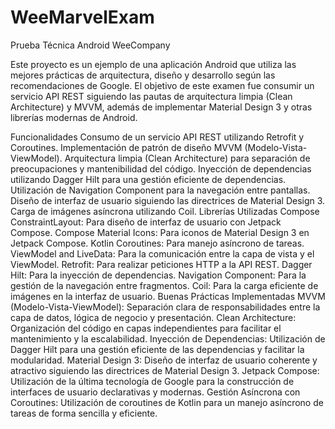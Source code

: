 # WeeMarvelExam
Prueba Técnica Android WeeCompany

Este proyecto es un ejemplo de una aplicación Android que utiliza las mejores prácticas de arquitectura, diseño y desarrollo según las recomendaciones de Google. El objetivo de este examen fue consumir un servicio API REST siguiendo las pautas de arquitectura limpia (Clean Architecture) y MVVM, además de implementar Material Design 3 y otras librerías modernas de Android.

Funcionalidades
Consumo de un servicio API REST utilizando Retrofit y Coroutines.
Implementación de patrón de diseño MVVM (Modelo-Vista-ViewModel).
Arquitectura limpia (Clean Architecture) para separación de preocupaciones y mantenibilidad del código.
Inyección de dependencias utilizando Dagger Hilt para una gestión eficiente de dependencias.
Utilización de Navigation Component para la navegación entre pantallas.
Diseño de interfaz de usuario siguiendo las directrices de Material Design 3.
Carga de imágenes asíncrona utilizando Coil.
Librerías Utilizadas
Compose ConstraintLayout: Para diseño de interfaz de usuario con Jetpack Compose.
Compose Material Icons: Para iconos de Material Design 3 en Jetpack Compose.
Kotlin Coroutines: Para manejo asíncrono de tareas.
ViewModel and LiveData: Para la comunicación entre la capa de vista y el ViewModel.
Retrofit: Para realizar peticiones HTTP a la API REST.
Dagger Hilt: Para la inyección de dependencias.
Navigation Component: Para la gestión de la navegación entre fragmentos.
Coil: Para la carga eficiente de imágenes en la interfaz de usuario.
Buenas Prácticas Implementadas
MVVM (Modelo-Vista-ViewModel): Separación clara de responsabilidades entre la capa de datos, lógica de negocio y presentación.
Clean Architecture: Organización del código en capas independientes para facilitar el mantenimiento y la escalabilidad.
Inyección de Dependencias: Utilización de Dagger Hilt para una gestión eficiente de las dependencias y facilitar la modularidad.
Material Design 3: Diseño de interfaz de usuario coherente y atractivo siguiendo las directrices de Material Design 3.
Jetpack Compose: Utilización de la última tecnología de Google para la construcción de interfaces de usuario declarativas y modernas.
Gestión Asíncrona con Coroutines: Utilización de coroutines de Kotlin para un manejo asíncrono de tareas de forma sencilla y eficiente.
